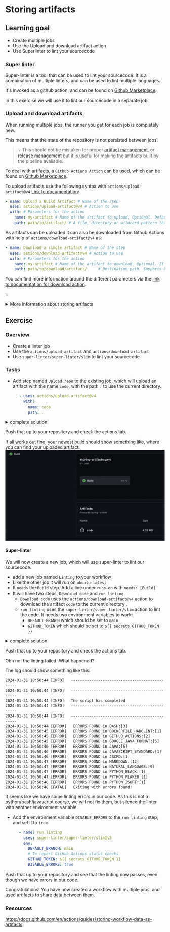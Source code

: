 # Storing artifacts

## Learning goal

- Create multiple jobs
- Use the Upload and download artifact action
- Use Superlinter to lint your sourcecode

### Super linter

Super-linter is a tool that can be used to lint your sourcecode. It is a combination of multiple linters, and can be used to lint multiple languages.

It's invoked as a github action, and can be found on [Github Marketplace](https://github.com/super-linter/super-linter).

In this exercise we will use it to lint our sourcecode in a separate job.

### Upload and download artifacts

When running multiple jobs, the runner you get for each job is completely new. 

This means that the state of the repository is not persisted between jobs.

> :bulb: This should not be mistaken for proper [artifact management](https://www.eficode.com/blog/artifactory-nexus-proget), or [release management](https://docs.github.com/en/repositories/releasing-projects-on-github/managing-releases-in-a-repository) but it is useful for making the artifacts built by the pipeline available.

To deal with artifacts, a `Github Actions Action` can be used, which can be found on [Github Marketplace](https://github.com/marketplace).

To upload artifacts use the following syntax with `actions/upload-artifact@v4` [Link to documentation](https://github.com/marketplace/actions/upload-a-build-artifact):

```YAML
- name: Upload a Build Artifact # Name of the step
  uses: actions/upload-artifact@v4 # Action to use
  with: # Parameters for the action
    name: my-artifact # Name of the artifact to upload. Optional. Default is 'artifact
    path: path/to/artifact/ # A file, directory or wildcard pattern that describes what to upload. Required.
```

As artifacts can be uploaded it can also be downloaded from Github Actions with help of `actions/download-artifact@v4` as:

```YAML
- name: Download a single artifact # Name of the step
  uses: actions/download-artifact@v4 # Action to use
  with: # Parameters for the action
    name: my-artifact # Name of the artifact to download. Optional. If unspecified, all artifacts for the run are downloaded.
    path: path/to/download/artifact/     # Destination path. Supports basic tilde expansion.  # Optional. Default is $GITHUB_WORKSPACE
```

You can find more information around the different parameters via the [link to documentation for download action](https://github.com/actions/download-artifact).

:bulb: 
<details>
    <summary> More information about storing artifacts </summary>
  Github has an excelent guide on how you can use persistant storage over periods of builds here: https://docs.github.com/en/actions/guides/storing-workflow-data-as-artifacts
</details>    

## Exercise

### Overview

- Create a linter job
- Use the `actions/upload-artifact` and `actions/download-artifact`
- Use `super-linter/super-linter/slim` to lint your sourcecode

### Tasks

- Add step named `Upload repo` to the existing job, which will upload an artifact with the name `code`, with the path `.` to use the current directory.

```YAML
      - uses: actions/upload-artifact@v4
        with: 
          name: code
          path: .
```

<details>
<summary>complete solution</summary>

```YAML
name: Main workflow
on: push
jobs:
  Build:
    runs-on: ubuntu-latest
    container: gradle:6-jdk11
    steps:
      - name: Clone down repository
        uses: actions/checkout@v4       
      - name: Build application
        run: ci/build-app.sh
      - name: Test
        run: ci/unit-test-app.sh
      - name: Upload repo
        uses: actions/upload-artifact@v4
        with: 
          name: code
          path: .
```

</details>

Push that up to your repository and check the actions tab.

If all works out fine, your newest build should show something like, where you can find your uploaded artifact:
![Uploading artifact](img/storing-artifact.png)

#### Super-linter

We will now create a new job, which will use super-linter to lint our sourcecode.

- add a new job named `Linting` to your workflow
- Like the other job it will run on `ubuntu-latest`
- It `needs` the `Build` step. Add a line under `runs-on` with `needs: [Build]`
- It will have two steps, `Download code` and `run linting`
  - `Download code` uses the `actions/download-artifact@v4` action to download the artifact `code` to the current directory `.`
  - `run linting` uses the `super-linter/super-linter/slim` action to lint the code. It needs two environment variables to work:
    - `DEFAULT_BRANCH` which should be set to `main`
    - `GITHUB_TOKEN` which should be set to `${{ secrets.GITHUB_TOKEN }}`

<details>
<summary>complete solution</summary>

```YAML
  Linting:
    runs-on: ubuntu-latest
    needs: [Build]
    steps:
      - name: Download code
        uses: actions/download-artifact@v4
        with:
          name: code
          path: .
      - name: run linting
        uses: super-linter/super-linter/slim@v5 
        env:
          DEFAULT_BRANCH: main
          # To report GitHub Actions status checks
          GITHUB_TOKEN: ${{ secrets.GITHUB_TOKEN }}
```
</details>

Push that up to your repository and check the actions tab.

Ohh no! the linting failed! What happened?

The log should show something like this:

```
2024-01-31 10:50:44 [INFO]   ----------------------------------------------
2024-01-31 10:50:44 [INFO]   ----------------------------------------------
2024-01-31 10:50:44 [INFO]   The script has completed
2024-01-31 10:50:44 [INFO]   ----------------------------------------------
2024-01-31 10:50:44 [INFO]   ----------------------------------------------
2024-01-31 10:50:44 [ERROR]   ERRORS FOUND in BASH:[3]
2024-01-31 10:50:45 [ERROR]   ERRORS FOUND in DOCKERFILE_HADOLINT:[1]
2024-01-31 10:50:45 [ERROR]   ERRORS FOUND in GITHUB_ACTIONS:[2]
2024-01-31 10:50:45 [ERROR]   ERRORS FOUND in GOOGLE_JAVA_FORMAT:[5]
2024-01-31 10:50:46 [ERROR]   ERRORS FOUND in JAVA:[5]
2024-01-31 10:50:46 [ERROR]   ERRORS FOUND in JAVASCRIPT_STANDARD:[1]
2024-01-31 10:50:46 [ERROR]   ERRORS FOUND in JSCPD:[1]
2024-01-31 10:50:47 [ERROR]   ERRORS FOUND in MARKDOWN:[12]
2024-01-31 10:50:47 [ERROR]   ERRORS FOUND in NATURAL_LANGUAGE:[9]
2024-01-31 10:50:47 [ERROR]   ERRORS FOUND in PYTHON_BLACK:[1]
2024-01-31 10:50:47 [ERROR]   ERRORS FOUND in PYTHON_FLAKE8:[1]
2024-01-31 10:50:48 [ERROR]   ERRORS FOUND in PYTHON_ISORT:[1]
2024-01-31 10:50:48 [FATAL]   Exiting with errors found!
```

It seems like we have some linting errors in our code. As this is not a python/bash/javascript course, we will not fix them, but silence the linter with another environment variable.

- Add the environment variable `DISABLE_ERRORS` to the `run linting` step, and set it to `true`

```YAML
      - name: run linting
        uses: super-linter/super-linter/slim@v5 
        env:
          DEFAULT_BRANCH: main
          # To report GitHub Actions status checks
          GITHUB_TOKEN: ${{ secrets.GITHUB_TOKEN }}
          DISABLE_ERRORS: true  
```

Push that up to your repository and see that the linting now passes, even though we have errors in our code.

Congratulations! You have now created a workflow with multiple jobs, and used artifacts to share data between them.

### Resources

https://docs.github.com/en/actions/guides/storing-workflow-data-as-artifacts

